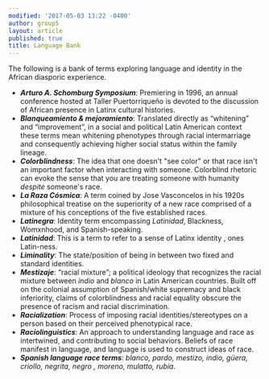 ```yaml
---
modified: '2017-05-03 13:22 -0400'
author: group5
layout: article
published: true
title: Language Bank
---
```



The following is a bank of terms exploring language and identity in the African diasporic experience.

- ***Arturo A. Schomburg Symposium***: Premiering in 1996, an annual conference  hosted at Taller Puertorriqueño is devoted to the discussion of <span class="soundcite" data-url="{{ site.audio }}Evelynne_the_erasure_issue_at_stake.mp3" data-start="00000" data-end="12000" data-plays="1"> African presence in Latinx cultural histories.</span>
- ***Blanqueamiento & mejoramiento***: Translated directly as “whitening” and “improvement”, in a social and political Latin American context these terms mean whitening phenotypes through racial intermarriage and consequently achieving higher social status within the family lineage.
- ***Colorblindness***: The idea that one doesn't "see color" or that race isn't an important factor when interacting with someone. Colorblind rhetoric can evoke the sense that you are treating someone with humanity *despite* someone's race.
- ***La Raza Cósmica***: A term coined by Jose Vasconcelos in his 1920s philosophical treatise on the superiority of a new race comprised of a mixture of his conceptions of the five established races.
- ***Latinegra***: Identity term encompassing *Latinidad*, Blackness, Womxnhood, and Spanish-speaking.
- ***Latinidad***: This is a term to refer to a sense of <span class="soundcite" data-url="{{ site.audio }}RosaRivera.mp3" data-start="70000" data-end="84000" data-plays="1"> Latinx identity </span>, ones Latin-ness.
- ***Liminality***: The state/position of being in between two fixed and standard identities.
- ***Mestizaje***: “racial mixture”; a political ideology that recognizes the racial mixture between *indio* and *blanco* in Latin American countries. Built off on the colonial assumption of Spanish/white supremacy and black inferiority, claims of colorblindness and racial equality obscure the presence of racism and racial discrimination. 
- ***Racialization***: Process of imposing racial identities/stereotypes on a person based on their perceived phenotypical race.
- ***Raciolinguistics***: An approach to understanding language and race as intertwined, and contributing to social behaviors. Beliefs of race manifest in language, and language is used to construct ideas of race.
- <span class="soundcite" data-url="{{ site.audio }}Rosalyn.mp3" data-start="1134000" data-end="1154000" data-plays="1">***Spanish language race terms***</span>: *blanco, pardo, mestizo, indio, güera, criollo, negrita,* <span class="soundcite" data-url="{{ site.audio }}Me_Gritaron_Negra.mp3" data-start="148000" data-end="160000" data-plays="1"> *negro* </span> *, moreno, mulatto,* *rubia*.
